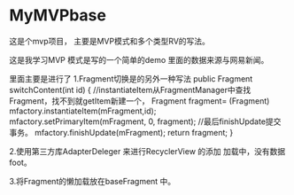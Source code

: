 # MyMVPbase
这是个mvp项目， 主要是MVP模式和多个类型RV的写法。

这是我学习MVP 模式是写的一个简单的demo
里面的数据来源与网易新闻。

里面主要是进行了
1.Fragment切换是的另外一种写法
   public Fragment switchContent(int id) {
        //instantiateItem从FragmentManager中查找Fragment，找不到就getItem新建一个，
        Fragment fragment= (Fragment) mfactory.instantiateItem(mFragment,id);
        mfactory.setPrimaryItem(mFragment, 0, fragment);
        //最后finishUpdate提交事务。
        mfactory.finishUpdate(mFragment);
        return fragment;
    }

2.使用第三方库AdapterDeleger 来进行RecyclerView 的添加 加载中，没有数据 foot。

3.将Fragment的懒加载放在baseFragment 中。
